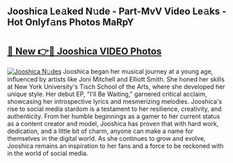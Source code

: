 ## Jooshica Le𝚊ked N𝚞de - Part-MvV Video Le𝚊ks - Hot Onlyf𝚊ns Photos MaRpY

# <h2><a href="http://ab67613.deff.icu/?id=Jooshica">🔗 New 👉🔴 Jooshica VIDEO Photos</a></h2>

[![Jooshica N𝚞des](https://i.imgur.com/rIISA9y.gif)](http://ab67613.deff.icu/?id=Jooshica)
Jooshica began her musical journey at a young age, influenced by artists like Joni Mitchell and Elliott Smith. She honed her skills at New York University's Tisch School of the Arts, where she developed her unique style. Her debut EP, "I'll Be Waiting," garnered critical acclaim, showcasing her introspective lyrics and mesmerizing melodies. Jooshica's rise to social media stardom is a testament to her resilience, creativity, and authenticity. From her humble beginnings as a gamer to her current status as a content creator and model, Jooshica has proven that with hard work, dedication, and a little bit of charm, anyone can make a name for themselves in the digital world. As she continues to grow and evolve, Jooshica remains an inspiration to her fans and a force to be reckoned with in the world of social media.
